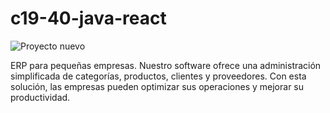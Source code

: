 # c19-40-java-react
![Proyecto nuevo](https://github.com/user-attachments/assets/516e2871-829c-4d1d-b48b-adebcde21645)

ERP para pequeñas empresas. Nuestro software ofrece una administración simplificada de categorías, productos, clientes y proveedores. Con esta solución, las empresas pueden optimizar sus operaciones y mejorar su productividad.

